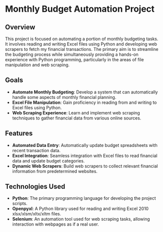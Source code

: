 # Monthly Budget Automation Project

## Overview
This project is focused on automating a portion of monthly budgeting tasks. It involves reading and writing Excel files using Python and developing web scrapers to fetch my financial transactions. The primary aim is to streamline the budgeting process while simultaneously providing a hands-on experience with Python programming, particularly in the areas of file manipulation and web scraping.

## Goals
- **Automate Monthly Budgeting**: Develop a system that can automatically handle some aspects of monthly financial planning.
- **Excel File Manipulation**: Gain proficiency in reading from and writing to Excel files using Python.
- **Web Scraping Experience**: Learn and implement web scraping techniques to gather financial data from various online sources.

## Features
- **Automated Data Entry**: Automatically update budget spreadsheets with recent transaction data.
- **Excel Integration**: Seamless integration with Excel files to read financial data and update budget categories.
- **Dynamic Web Scrapers**: Build web scrapers to collect relevant financial information from predetermined websites.

## Technologies Used
- **Python**: The primary programming language for developing the project scripts.
- **Openpyxl**: A Python library used for reading and writing Excel 2010 xlsx/xlsm/xltx/xltm files.
- **Selenium**: An automation tool used for web scraping tasks, allowing interaction with webpages as if a real user.
